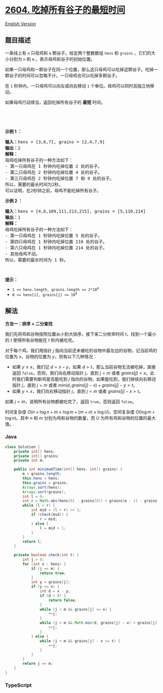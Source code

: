 # [2604. 吃掉所有谷子的最短时间](https://leetcode.cn/problems/minimum-time-to-eat-all-grains)

[English Version](/solution/2600-2699/2604.Minimum%20Time%20to%20Eat%20All%20Grains/README_EN.md)

## 题目描述

<!-- 这里写题目描述 -->

<p>一条线上有 <code>n</code> 只母鸡和 <code>m</code> 颗谷子。给定两个整数数组 <code>hens</code> 和 <code>grains</code> ，它们的大小分别为 <code>n</code> 和 <code>m</code> ，表示母鸡和谷子的初始位置。</p>

<p>如果一只母鸡和一颗谷子在同一个位置，那么这只母鸡可以吃掉这颗谷子。吃掉一颗谷子的时间可以忽略不计。一只母鸡也可以吃掉多颗谷子。</p>

<p>在 <code>1</code> 秒钟内，一只母鸡可以向左或向右移动 <code>1</code> 个单位。母鸡可以同时且独立地移动。</p>

<p>如果母鸡行动得当，返回吃掉所有谷子的 <strong>最短</strong> 时间。</p>

<p>&nbsp;</p>

<p>&nbsp;</p>

<p><strong class="example">示例 1 ：</strong></p>

<pre>
<b>输入：</b>hens = [3,6,7], grains = [2,4,7,9]
<b>输出：</b>2
<b>解释：</b>
母鸡吃掉所有谷子的一种方法如下：
- 第一只母鸡在 1 秒钟内吃掉位置 2 处的谷子。
- 第二只母鸡在 2 秒钟内吃掉位置 4 处的谷子。
- 第三只母鸡在 2 秒钟内吃掉位置 7 和 9 处的谷子。 
所以，需要的最长时间为2秒。 
可以证明，在2秒钟之前，母鸡不能吃掉所有谷子。</pre>

<p><strong class="example">示例 2 ：</strong></p>

<pre>
<b>输入：</b>hens = [4,6,109,111,213,215], grains = [5,110,214]
<b>输出：</b>1
<b>解释：</b>
母鸡吃掉所有谷子的一种方法如下：
- 第一只母鸡在 1 秒钟内吃掉位置 5 处的谷子。
- 第四只母鸡在 1 秒钟内吃掉位置 110 处的谷子。
- 第六只母鸡在 1 秒钟内吃掉位置 214 处的谷子。
- 其他母鸡不动。 
所以，需要的最长时间为 1 秒。</pre>

<p>&nbsp;</p>

<p><strong>提示：</strong></p>

<ul>
	<li><code>1 &lt;= hens.length, grains.length &lt;= 2*10<sup>4</sup></code></li>
	<li><code>0 &lt;= hens[i], grains[j] &lt;= 10<sup>9</sup></code></li>
</ul>

## 解法

**方法一：排序 + 二分查找**

我们先将鸡和谷物按照位置从小到大排序，接下来二分枚举时间 $t$，找到一个最小的 $t$ 使得所有谷物能在 $t$ 秒内被吃完。

对于每个鸡，我们用指针 $j$ 指向当前还未被吃的谷物中最左边的谷物，记当前鸡的位置为 $x$，谷物的位置为 $y$，则有以下几种情况：

-   如果 $y \leq x$，我们记 $d = x - y$，如果 $d \gt t$，那么当前谷物无法被吃掉，直接返回 `false`。否则，我们向右移动指针 $j$，直到 $j=m$ 或者 $grains[j] \gt x$。此时我们需要判断鸡是否能吃到 $j$ 指向的谷物，如果能吃到，我们继续向右移动指针 $j$，直到 $j=m$ 或者 $min(d, grains[j] - x) + grains[j] - y \gt t$。
-   如果 $y \lt x$，我们向右移动指针 $j$，直到 $j=m$ 或者 $grains[j] - x \gt t$。

如果 $j=m$，说明所有谷物都被吃完了，返回 `true`，否则返回 `false`。

时间复杂度 $O(n \times \log n + m \times \log m + (m + n) \times \log U)$，空间复杂度 $O(\log m + \log n)$。其中 $n$ 和 $m$ 分别为鸡和谷物的数量，而 $U$ 为所有鸡和谷物的位置的最大值。

### **Java**

```java
class Solution {
    private int[] hens;
    private int[] grains;
    private int m;

    public int minimumTime(int[] hens, int[] grains) {
        m = grains.length;
        this.hens = hens;
        this.grains = grains;
        Arrays.sort(hens);
        Arrays.sort(grains);
        int l = 0;
        int r = Math.abs(hens[0] - grains[0]) + grains[m - 1] - grains[0];
        while (l < r) {
            int mid = (l + r) >> 1;
            if (check(mid)) {
                r = mid;
            } else {
                l = mid + 1;
            }
        }
        return l;
    }

    private boolean check(int t) {
        int j = 0;
        for (int x : hens) {
            if (j == m) {
                return true;
            }
            int y = grains[j];
            if (y <= x) {
                int d = x - y;
                if (d > t) {
                    return false;
                }
                while (j < m && grains[j] <= x) {
                    ++j;
                }
                while (j < m && Math.min(d, grains[j] - x) + grains[j] - y <= t) {
                    ++j;
                }
            } else {
                while (j < m && grains[j] - x <= t) {
                    ++j;
                }
            }
        }
        return j == m;
    }
}
```

### **TypeScript**
